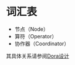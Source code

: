 # 词汇表

- 节点（Node）
- 算符（Operator）
- 协作器（Coordinator）

其具体关系请参阅[Dora设计](https://dora-rs.ai/dora/overview.html)
